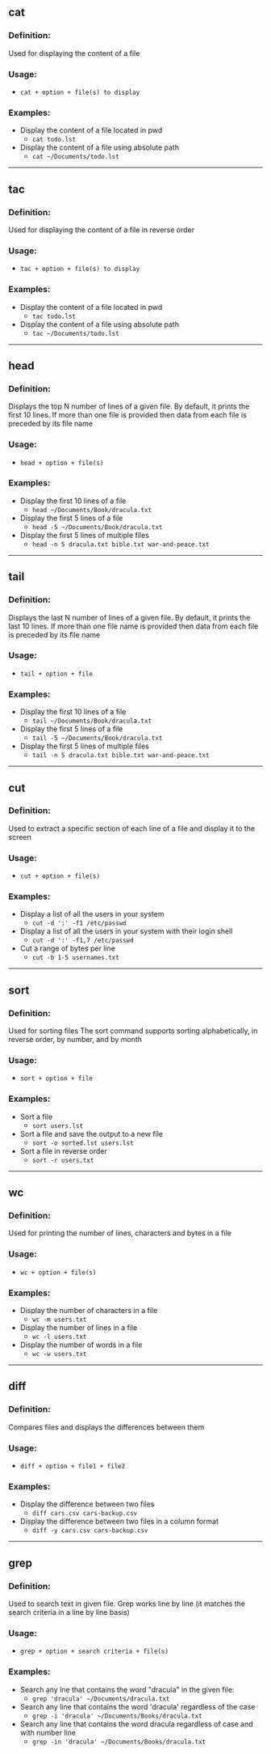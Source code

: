 
## cat
### Definition:
Used for displaying the content of a file

### Usage:
* `cat + option + file(s) to display`

### Examples:
* Display the content of a file located in pwd
  * `cat todo.lst`
* Display the content of a file using absolute path
  * `cat ~/Documents/todo.lst`
  
<hr>

## tac
### Definition:
Used for displaying the content of a file in reverse order

### Usage:
* `tac + option + file(s) to display`

### Examples:
* Display the content of a file located in pwd
  * `tac todo.lst`
* Display the content of a file using absolute path
  * `tac ~/Documents/todo.lst`

<hr>

## head
### Definition:
Displays the top N number of lines of a given file. By default, it prints the first 10 lines. If more than one file is provided then data from each file is preceded by its file name

### Usage:
* `head + option + file(s)`

### Examples:
* Display the first 10 lines of a file
  * `head ~/Documents/Book/dracula.txt`
* Display the first 5 lines of a file
  * `head -5 ~/Documents/Book/dracula.txt`
* Display the first 5 lines of multiple files 
  * `head -n 5 dracula.txt bible.txt war-and-peace.txt`

<hr>

## tail
### Definition:
Displays the last N number of lines of a given file. By default, it prints the last 10 lines. If more than one file name is provided then data from each file is preceded by its file name

### Usage:
* `tail + option + file`

### Examples:
* Display the first 10 lines of a file
  * `tail ~/Documents/Book/dracula.txt`
* Display the first 5 lines of a file
  * `tail -5 ~/Documents/Book/dracula.txt`
* Display the first 5 lines of multiple files 
  * `tail -n 5 dracula.txt bible.txt war-and-peace.txt`

<hr>

## cut
### Definition:
Used to extract a specific section of each line of a file and display it to the screen

### Usage:
* `cut + option + file(s)`

### Examples:
* Display a list of all the users in your system
  * `cut -d ':' -f1 /etc/passwd`
* Display a list of all the users in your system with their login shell
  * `cut -d ':' -f1,7 /etc/passwd`
* Cut a range of bytes per line
  * `cut -b 1-5 usernames.txt`

<hr>

## sort
### Definition:
Used for sorting files The sort command supports sorting alphabetically, in reverse order, by number, and by month

### Usage:
* `sort + option + file`
  
### Examples:
* Sort a file
  * `sort users.lst`
* Sort a file and save the output to a new file
  * `sort -o sorted.lst users.lst`
* Sort a file in reverse order
  * `sort -r users.txt`
  
<hr>

## wc
### Definition:
Used for printing the number of lines, characters and bytes in a file

### Usage:
* `wc + option + file(s)`

### Examples:
* Display the number of characters in a file
  * `wc -m users.txt`
* Display the number of lines in a file
  * `wc -l users.txt`
* Display the number of words in a file
  * `wc -w users.txt`
  
<hr>

## diff
### Definition:
Compares files and displays the differences between them

### Usage:
* `diff + option + file1 + file2`

### Examples:
* Display the difference between two files
  * `diff cars.csv cars-backup.csv`
* Display the difference between two files in a column format
  * `diff -y cars.csv cars-backup.csv`
  
<hr>

## grep
### Definition:
Used to search text in given file. Grep works line by line (it matches the search criteria in a line by line basis)

### Usage:
* `grep + option + search criteria + file(s)`

### Examples:
* Search any lne that contains the word "dracula" in the given file:
  * `grep 'dracula' ~/Documents/dracula.txt`
* Search any line that contains the word 'dracula' regardless of the case
  * `grep -i 'dracula' ~/Documents/Books/dracula.txt`
* Search any line that contains the word dracula regardless of case and with number line
  * `grep -in 'dracula' ~/Documents/Books/dracula.txt`
